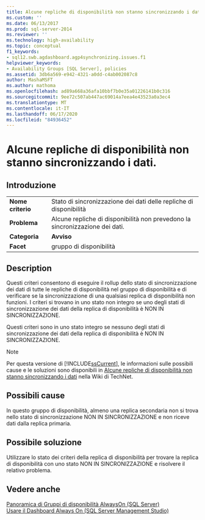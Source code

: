 ```yaml
---
title: Alcune repliche di disponibilità non stanno sincronizzando i dati | Microsoft Docs
ms.custom: ''
ms.date: 06/13/2017
ms.prod: sql-server-2014
ms.reviewer: ''
ms.technology: high-availability
ms.topic: conceptual
f1_keywords:
- sql12.swb.agdashboard.agp4synchronizing.issues.f1
helpviewer_keywords:
- Availability Groups [SQL Server], policies
ms.assetid: 3db6a569-e942-4321-a0dd-c4ab002087c8
author: MashaMSFT
ms.author: mathoma
ms.openlocfilehash: ad89a668a36afa10bbf7b0e35a01226141b0c316
ms.sourcegitcommit: 9ee72c507ab447ac69014a7eea4e43523a0a3ec4
ms.translationtype: MT
ms.contentlocale: it-IT
ms.lasthandoff: 06/17/2020
ms.locfileid: "84936452"
---
```

# <a name="some-availability-replicas-are-not-synchronizing-data"></a>Alcune repliche di disponibilità non stanno sincronizzando i dati.
    
## <a name="introduction"></a>Introduzione  
  
|||  
|-|-|  
|**Nome criterio**|Stato di sincronizzazione dei dati delle repliche di disponibilità|  
|**Problema**|Alcune repliche di disponibilità non prevedono la sincronizzazione dei dati.|  
|**Categoria**|**Avviso**|  
|**Facet**|gruppo di disponibilità|  
  
## <a name="description"></a>Description  
 Questi criteri consentono di eseguire il rollup dello stato di sincronizzazione dei dati di tutte le repliche di disponibilità nel gruppo di disponibilità e di verificare se la sincronizzazione di una qualsiasi replica di disponibilità non funzioni. I criteri si trovano in uno stato non integro se uno degli stati di sincronizzazione dei dati della replica di disponibilità è NON IN SINCRONIZZAZIONE.  
  
 Questi criteri sono in uno stato integro se nessuno degli stati di sincronizzazione dei dati della replica di disponibilità è NON IN SINCRONIZZAZIONE.  
  
> [!NOTE]  
>  Per questa versione di [!INCLUDE[ssCurrent](../../../includes/sscurrent-md.md)], le informazioni sulle possibili cause e le soluzioni sono disponibili in [Alcune repliche di disponibilità non stanno sincronizzando i dati](https://go.microsoft.com/fwlink/p/?LinkId=220852) nella Wiki di TechNet.  
  
## <a name="possible-causes"></a>Possibili cause  
 In questo gruppo di disponibilità, almeno una replica secondaria non si trova nello stato di sincronizzazione NON IN SINCRONIZZAZIONE e non riceve dati dalla replica primaria.  
  
## <a name="possible-solution"></a>Possibile soluzione  
 Utilizzare lo stato dei criteri della replica di disponibilità per trovare la replica di disponibilità con uno stato NON IN SINCRONIZZAZIONE e risolvere il relativo problema.  
  
## <a name="see-also"></a>Vedere anche  
 [Panoramica di Gruppi di disponibilità AlwaysOn &#40;SQL Server&#41;](overview-of-always-on-availability-groups-sql-server.md)   
 [Usare il Dashboard Always On &#40;SQL Server Management Studio&#41;](use-the-always-on-dashboard-sql-server-management-studio.md)  
  
  
